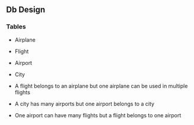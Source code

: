 ## Db Design

### Tables

- Airplane
- Flight
- Airport
- City

- A flight belongs to an airplane but one airplane can be used in multiple flights
- A city has many airports but one airport belongs to a    city
- One airport can have many flights but a flight belongs to one airport
